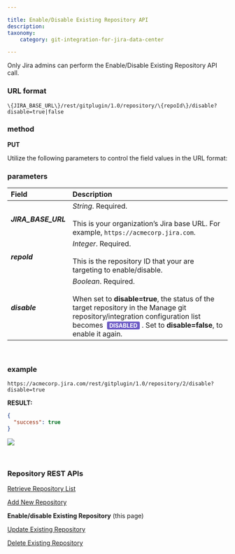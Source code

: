 ```yaml
---

title: Enable/Disable Existing Repository API
description:
taxonomy:
    category: git-integration-for-jira-data-center

---
```


<div class="bbb-callout bbb--alert">
    <div class="irow">
    <div class="ilogobox">
        <span class="logoimg"></span>
    </div>
    <div class="imsgbox">
        Only Jira admins can perform the Enable/Disable Existing Repository API call.
    </div>
    </div>
</div>

### URL format
`\{JIRA_BASE_URL\}/rest/gitplugin/1.0/repository/\{repoId\}/disable?disable=true|false`

### method
**PUT**

Utilize the following parameters to control the field values in the URL format:

### parameters

| Field | Description |
| :---- | :---- |
| _**JIRA_BASE_URL**_ | _String_. Required.<br><br>This is your organization’s Jira base URL. For example, `https://acmecorp.jira.com`. |
| _**repoId**_ | _Integer_. Required.<br><br> This is the repository ID that your are targeting to enable/disable. |
| _**disable**_ | _Boolean_. Required.<br><br>When set to **disable=true**, the status of the target repository in the Manage git repository/integration configuration list becomes <b style='background-color:#6E5DC6; padding:1px 5px; color:#FFFFFF; border-radius:3px; margin: 0 5px; font-size: small;'>DISABLED</b>. Set to **disable=false**, to enable it again. |

&nbsp;

### example

`https://acmecorp.jira.com/rest/gitplugin/1.0/repository/2/disable?disable=true`

**RESULT:**
```json
{
  "success": true
}
```

![](/wp-content/uploads/gij-datacenter-repo-api-disable-true.png)

&nbsp;

### Repository REST APIs

[Retrieve Repository List](/git-integration-for-jira-data-center/retrieve-repository-list-gij-self-managed)

[Add New Repository](/git-integration-for-jira-data-center/add-new-repository-gij-self-managed)

**Enable/disable Existing Repository** (this page)

[Update Existing Repository](/git-integration-for-jira-data-center/update-existing-repository-gij-self-managed)

[Delete Existing Repository](/git-integration-for-jira-data-center/delete-existing-repository-gij-self-managed)

